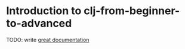# Introduction to clj-from-beginner-to-advanced

TODO: write [great documentation](http://jacobian.org/writing/what-to-write/)
